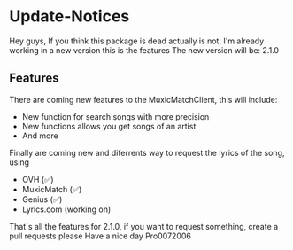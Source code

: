 # Update-Notices

Hey guys, If you think this package is dead actually is not, I'm already working in a new version this is the features
The new version will be: 2.1.0

## Features

There are coming new features to the MuxicMatchClient, this will include:
- New function for search songs with more precision
- New functions allows you get songs of an artist
- And more

Finally are coming new and diferrents way to request the lyrics of the song, using
- OVH (✅)
- MuxicMatch (✅)
- Genius (✅)
- Lyrics.com (working on)

That´s all the features for 2.1.0, if you want to request something, create a pull requests please
Have a nice day
Pro0072006
